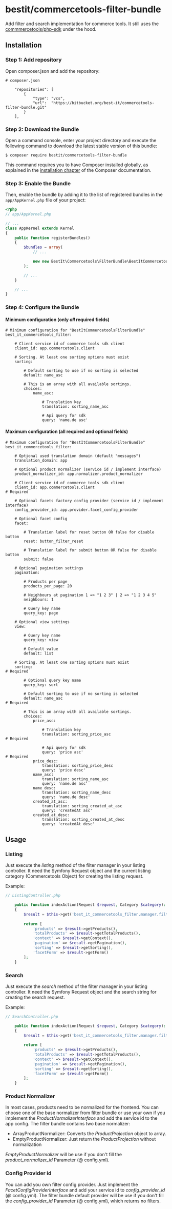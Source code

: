 # bestit/commercetools-filter-bundle

Add filter and search implementation for commerce tools.
It still uses the [commmercetools/php-sdk](https://github.com/commercetools/commercetools-php-sdk) under the hood.

## Installation

### Step 1: Add repository

Open composer.json and add the repository:

```
# composer.json

    "repositories": [
        {
            "type": "vcs",
            "url":  "https://bitbucket.org/best-it/commercetools-filter-bundle.git"
        }
    ],
```

### Step 2: Download the Bundle

Open a command console, enter your project directory and execute the
following command to download the latest stable version of this bundle:

```console
$ composer require bestit/commercetools-filter-bundle
```

This command requires you to have Composer installed globally, as explained
in the [installation chapter](https://getcomposer.org/doc/00-intro.md)
of the Composer documentation.

### Step 3: Enable the Bundle

Then, enable the bundle by adding it to the list of registered bundles
in the `app/AppKernel.php` file of your project:

```php
<?php
// app/AppKernel.php

// ...
class AppKernel extends Kernel
{
    public function registerBundles()
    {
        $bundles = array(
            // ...

            new new BestIt\Commercetools\FilterBundle\BestItCommercetoolsFilterBundle(),
        );

        // ...
    }

    // ...
}
```

### Step 4: Configure the Bundle

#### Minimum configuration (only _all_ required fields)
```
# Minimum configuration for "BestItCommercetoolsFilterBundle"
best_it_commercetools_filter:
    
    # Client service id of commerce tools sdk client
    client_id: app.commercetools.client
    
    # Sorting. At least one sorting options must exist
    sorting:
    
        # Default sorting to use if no sorting is selected
        default: name_asc
        
        # This is an array with all available sortings.
        choices:
            name_asc:
            
                # Translation key
                translation: sorting_name_asc
                
                # Api query for sdk
                query: 'name.de asc'
```

#### Maximum configuration (all required and optional fields)
```
# Maximum configuration for "BestItCommercetoolsFilterBundle"
best_it_commercetools_filter:

    # Optional used translation domain (default "messages")
    translation_domain: app
    
    # Optional product normalizer (service id / implement interface)
    product_normalizer_id: app.normalizer.product_normalizer
    
    # Client service id of commerce tools sdk client
    client_id: app.commercetools.client                                             # Required
    
    # Optional facets factory config provider (service id / implement interface)
    config_provider_id: app.provider.facet_config_provider
    
    # Optional facet config
    facet:
    
        # Translation label for reset button OR false for disable button
        reset: button_filter_reset
        
        # Translation label for submit button OR false for disable button
        submit: false
    
    # Optional pagination settings
    pagination:
        
        # Products per page
        products_per_page: 20
        
        # Neighbours at pagination 1 => "1 2 3" | 2 => "1 2 3 4 5"
        neighbours: 1
        
        # Query key name
        query_key: page
        
    # Optional view settings
    view:
    
        # Query key name
        query_key: view
        
        # Default value
        default: list
        
    # Sorting. At least one sorting options must exist
    sorting:                                                                        # Required
        
        # Optional query key name
        query_key: sort
        
        # Default sorting to use if no sorting is selected
        default: name_asc                                                           # Required
        
        # This is an array with all available sortings.
        choices:
            price_asc:
            
                # Translation key
                translation: sorting_price_asc                                      # Required
                
                # Api query for sdk
                query: 'price asc'                                                  # Required
            price_desc:
                translation: sorting_price_desc
                query: 'price desc'
            name_asc:
                translation: sorting_name_asc
                query: 'name.de asc'
            name_desc:
                translation: sorting_name_desc
                query: 'name.de desc'
            created_at_asc:
                translation: sorting_created_at_asc
                query: 'createdAt asc'
            created_at_desc:
                translation: sorting_created_at_desc
                query: 'createdAt desc'
```

## Usage

### Listing

Just execute the _listing_ method of the filter manager in your listing controller. It need the Symfony Request object 
and the current listing category (Commercetools Object) for creating the listing request.

Example:

```php
// ListingController.php

    public function indexAction(Request $request, Category $category): array
    {
        $result = $this->get('best_it_commercetools_filter.manager.filter_manager')->listing($request, $category);
        
        return [
            'products' => $result->getProducts(),
            'totalProducts' => $result->getTotalProducts(),
            'context' => $result->getContext(),
            'pagination' => $result->getPagination(),
            'sorting' => $result->getSorting(),
            'facetForm' => $result->getForm()
        ];
    }
```

### Search

Just execute the _search_ method of the filter manager in your listing controller. It need the Symfony Request object 
and the search string for creating the search request.

Example:

```php
// SearchController.php

    public function indexAction(Request $request, Category $category): array
    {
        $result = $this->get('best_it_commercetools_filter.manager.filter_manager')->search($request, $request->query->get('search'));
        
        return [
            'products' => $result->getProducts(),
            'totalProducts' => $result->getTotalProducts(),
            'context' => $result->getContext(),
            'pagination' => $result->getPagination(),
            'sorting' => $result->getSorting(),
            'facetForm' => $result->getForm()
        ];
    }
```

### Product Normalizer

In most cases, products need to be normalized for the frontend. You can choose one of the base normalizer from filter bundle or use your 
own if you implement the _ProductNormalizerInterface_ and add the service id to the app config. The filter bundle contains two base normalizer:

* ArrayProductNormalizer: Converts the _ProductProjection_ object to array.
* EmptyProductNormalizer: Just return the _ProductProjection_ without normalization

_EmptyProductNormalizer_ will be use if you don't fill the _product_normalizer_id_ Parameter (@ config.yml).

### Config Provider id

You can add you own filter config provider. Just implement the _FacetConfigProviderInterface_ and add your service id to _config_provider_id_ (@ config.yml).
The filter bundle default provider will be use if you don't fill the _config_provider_id_ Parameter (@ config.yml), which returns no filters.